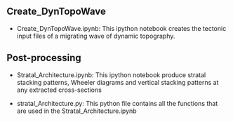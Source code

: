 ## Create_DynTopoWave

* Create_DynTopoWave.ipynb: This ipython notebook creates the tectonic input files of a migrating wave of dynamic topography. 


## Post-processing

* Stratal_Architecture.ipynb: This ipython notebook produce stratal stacking patterns, Wheeler diagrams and vertical stacking patterns at any extracted cross-sections

* stratal_Architecture.py: This python file contains all the functions that are used in the Stratal_Architecture.ipynb


